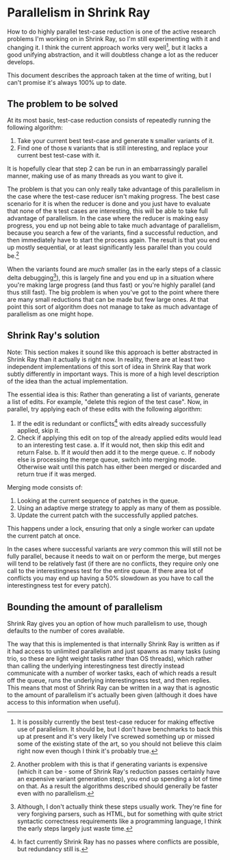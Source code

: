 # Parallelism in Shrink Ray

How to do highly parallel test-case reduction is one of the active research problems I'm working on in Shrink Ray,
so I'm still experimenting with it and changing it. I think the current approach works very well[^1], but it lacks a good unifying
abstraction, and it will doubtless change a lot as the reducer develops.

This document describes the approach taken at the time of writing, but I can't promise it's always 100% up to date.

## The problem to be solved

At its most basic, test-case reduction consists of repeatedly running the following algorithm:

1. Take your current best test-case and generate `N` smaller variants of it.
2. Find one of those `N` variants that is still interesting, and replace your current best test-case with it.

It is hopefully clear that step 2 can be run in an embarrassingly parallel manner, making use of as many threads
as you want to give it.

The problem is that you can only really take advantage of this parallelism in the case where the test-case reducer
isn't making progress. The best case scenario for it is when the reducer is done and you just have to evaluate that
none of the `N` test cases are interesting, this will be able to take full advantage of parallelism. In the case
where the reducer is making easy progress, you end up not being able to take much advantage of parallelism, because
you search a few of the variants, find a successful reduction, and then immediately have to start the process again.
The result is that you end up mostly sequential, or at least significantly less parallel than you could be.[^2]

When the variants found are *much* smaller (as in the early steps of a classic delta debugging[^3]), this is largely
fine and you end up in a situation where you're making large progress (and thus fast) or you're highly parallel 
(and thus still fast). The big problem is when you've got to the point where there are many small reductions that
can be made but few large ones. At that point this sort of algorithm does not manage to take as much advantage of
parallelism as one might hope.

## Shrink Ray's solution

Note: This section makes it sound like this approach is better abstracted in Shrink Ray than it actually is right now.
In reality, there are at least two independent implementations of this sort of idea in Shrink Ray that work subtly
differently in important ways. This is more of a high level description of the idea than the actual implementation.

The essential idea is this: Rather than generating a list of variants, generate a list of edits. For example,
"delete this region of the test case". Now, in parallel, try applying each of these edits with the following
algorithm:

1. If the edit is redundant or conflicts[^4] with edits already successfully applied, skip it.
2. Check if applying this edit on top of the already applied edits would lead to an interesting test case.
      a. If it would not, then skip this edit and return False.
      b. If it *would* then add it to the merge queue.
      c. If nobody else is processing the merge queue, switch into merging mode. Otherwise wait until
         this patch has either been merged or discarded and return true if it was merged.

Merging mode consists of:

1. Looking at the current sequence of patches in the queue.
2. Using an adaptive merge strategy to apply as many of them as possible.
3. Update the current patch with the successfully applied patches.

This happens under a lock, ensuring that only a single worker can update the current patch at once.

In the cases where successful variants are *very* common this will still not be fully parallel,
because it needs to wait on or perform the merge, but merges will tend to be relatively fast (if
there are no conflicts, they require only one call to the interestingness test for the entire queue.
If there area  lot of conflicts you may end up having a 50% slowdown as you have to call the interestingness
test for every patch).

## Bounding the amount of parallelism

Shrink Ray gives you an option of how much parallelism to use, though defaults to the number of cores available.

The way that this is implemented is that internally Shrink Ray is written as if it had access to unlimited
parallelism and just spawns as many tasks (using trio, so these are light weight tasks rather than OS threads),
which rather than calling the underlying interestingness test directly instead communicate with a number of
worker tasks, each of which reads a result off the queue, runs the underlying interestingness test, and then
replies. This means that most of Shrink Ray can be written in a way that is agnostic to the amount of parallelism
it's actually been given (although it does have access to this information when useful).


[^1]: It is possibly currently the best test-case reducer for making effective use of parallelism. It should be,
      but I don't have benchmarks to back this up at present and it's very likely I've screwed something up or missed
      some of the existing state of the art, so you should not believe this claim right now even though I think it's probably true.

[^2]: Another problem with this is that if generating variants is expensive (which it can be - some of Shrink Ray's reduction passes
      certainly have an expensive variant generation step), you end up spending a lot of time on that. As a result the
      algorithms described should generally be faster even with no parallelism.

[^3]: Although, I don't actually think these steps usually work. They're fine for very forgiving parsers, such as HTML,
      but for something with quite strict syntactic correctness requirements like a programming language, I think the
      early steps largely just waste time.

[^4]: In fact currently Shrink Ray has no passes where conflicts are possible, but redundancy still is.